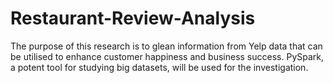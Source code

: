# Restaurant-Review-Analysis
The purpose of this research is to glean information from Yelp data that can  be utilised to enhance customer happiness and business success. PySpark, a potent tool for  studying big datasets, will be used for the investigation.
